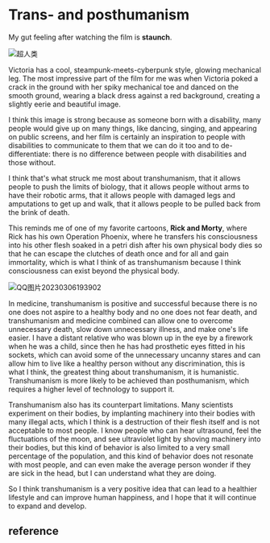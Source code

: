 # Trans- and posthumanism

My gut feeling after watching the film is **staunch**.

![超人类](https://user-images.githubusercontent.com/118484191/223210769-0b15e223-b317-40f3-9164-f7f904aeb8c6.jpg)

Victoria has a cool, steampunk-meets-cyberpunk style, glowing mechanical leg. The most impressive part of the film for me was when Victoria poked a crack in the ground with her spiky mechanical toe and danced on the smooth ground, wearing a black dress against a red background, creating a slightly eerie and beautiful image.

I think this image is strong because as someone born with a disability, many people would give up on many things, like dancing, singing, and appearing on public screens, and her film is certainly an inspiration to people with disabilities to communicate to them that we can do it too and to de-differentiate: there is no difference between people with disabilities and those without.

I think that's what struck me most about transhumanism, that it allows people to push the limits of biology, that it allows people without arms to have their robotic arms, that it allows people with damaged legs and amputations to get up and walk, that it allows people to be pulled back from the brink of death.

This reminds me of one of my favorite cartoons, **Rick and Morty**, where Rick has his own Operation Phoenix, where he transfers his consciousness into his other flesh soaked in a petri dish after his own physical body dies so that he can escape the clutches of death once and for all and gain immortality, which is what I think of as transhumanism because I think consciousness can exist beyond the physical body.

![QQ图片20230306193902](https://user-images.githubusercontent.com/118484191/223213344-f0105f2b-409e-490b-ad3c-16437880ebd5.png)

In medicine, transhumanism is positive and successful because there is no one does not aspire to a healthy body and no one does not fear death, and transhumanism and medicine combined can allow one to overcome unnecessary death, slow down unnecessary illness, and make one's life easier. I have a distant relative who was blown up in the eye by a firework when he was a child, since then he has had prosthetic eyes fitted in his sockets, which can avoid some of the unnecessary uncanny stares and can allow him to live like a healthy person without any discrimination, this is what I think, the greatest thing about transhumanism, it is humanistic. Transhumanism is more likely to be achieved than posthumanism, which requires a higher level of technology to support it.

Transhumanism also has its counterpart limitations. Many scientists experiment on their bodies, by implanting machinery into their bodies with many illegal acts, which I think is a destruction of their flesh itself and is not acceptable to most people. I know people who can hear ultrasound, feel the fluctuations of the moon, and see ultraviolet light by shoving machinery into their bodies, but this kind of behavior is also limited to a very small percentage of the population, and this kind of behavior does not resonate with most people, and can even make the average person wonder if they are sick in the head, but I can understand what they are doing.

So I think transhumanism is a very positive idea that can lead to a healthier lifestyle and can improve human happiness, and I hope that it will continue to expand and develop.

## reference

